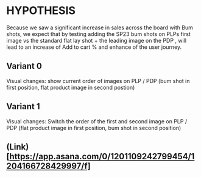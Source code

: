 # HYPOTHESIS
Because we saw a significant increase in sales across the board with Bum shots, 
we expect that by testing adding the SP23 bum shots on PLPs first image vs the standard flat lay shot + the leading image on the PDP , will lead to an increase of Add to cart % and enhance of the user journey.


## Variant 0
Visual changes: show current order of images on PLP / PDP (bum shot in first position, flat product image in second postion)

## Variant 1
Visual changes: Switch the order of the first and second image on PLP / PDP (flat product image in first position, bum shot in second position)


## (Link)[https://app.asana.com/0/1201109242799454/1204166728429997/f]
 